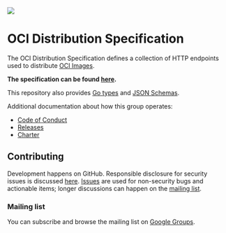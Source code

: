 <div>
<a href="https://travis-ci.org/opencontainers/distribution-spec">
<img src="https://travis-ci.org/opencontainers/distribution-spec.svg?branch=master"></img>
</a>
</div>

# OCI Distribution Specification

The OCI Distribution Specification defines a collection of HTTP endpoints used to distribute [OCI Images][image-spec].

**The specification can be found [here][spec].**

This repository also provides [Go types][specs-go] and [JSON Schemas][schemas].

Additional documentation about how this group operates:

- [Code of Conduct][code-of-conduct]
- [Releases][releases]
- [Charter][charter]


## Contributing

Development happens on GitHub.
Responsible disclosure for security issues is discussed [here](CONTRIBUTING.md#security-issues).
[Issues][issues] are used for non-security bugs and actionable items; longer discussions can happen on the [mailing list](#mailing-list).

### Mailing list

You can subscribe and browse the mailing list on [Google Groups][mailing-list].

[spec]: spec.md
[specs-go]: specs-go
[schemas]: schemas
[releases]: RELEASES.md
[contributing]: CONTRIBUTING.md

[oci]: https://www.opencontainers.org
[charter]: https://www.opencontainers.org/about/governance
[code-of-conduct]: https://github.com/opencontainers/tob/blob/master/code-of-conduct.md
[issues]: https://github.com/opencontainers/distribution-spec/issues
[mailing-list]: https://groups.google.com/a/opencontainers.org/forum/#!forum/dev
[image-spec]: https://github.com/opencontainers/image-spec
